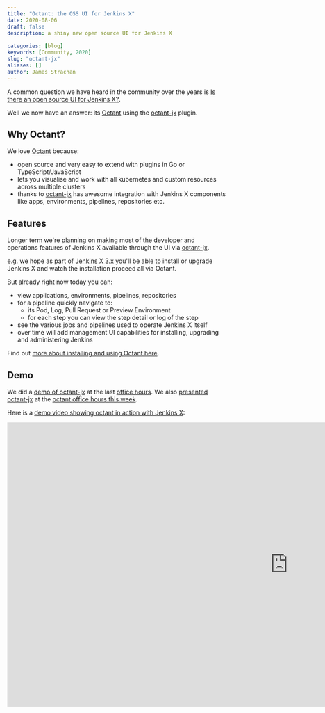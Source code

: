 ```yaml
---
title: "Octant: the OSS UI for Jenkins X"
date: 2020-08-06
draft: false
description: a shiny new open source UI for Jenkins X
  
categories: [blog]
keywords: [Community, 2020]
slug: "octant-jx"
aliases: []
author: James Strachan
---
```


A common question we have heard in the community over the years is [Is there an open source UI for Jenkins X?](/docs/resources/faq/config/#is-there-a-ui-available-for-jenkins-x). 

Well we now have an answer: its [Octant](https://github.com/vmware-tanzu/octant) using the [octant-jx](https://github.com/jenkins-x/octant-jx) plugin.

## Why Octant?

We love [Octant](https://github.com/vmware-tanzu/octant) because:

* open source and very easy to extend with plugins in Go or TypeScript/JavaScript
* lets you visualise and work with all kubernetes and custom resources across multiple clusters
* thanks to [octant-jx](https://github.com/jenkins-x/octant-jx)  has awesome integration with Jenkins X components like apps, environments, pipelines, repositories etc.

## Features

Longer term we're planning on making most of the developer and operations features of Jenkins X available through the UI via [octant-jx](https://github.com/jenkins-x/octant-jx). 

e.g. we hope as part of [Jenkins X 3.x](https://github.com/jenkins-x/enhancements/issues/36) you'll be able to install or upgrade Jenkins X and watch the installation proceed all via Octant.
 
But already right now today you can:

* view applications, environments, pipelines, repositories
* for a pipeline quickly navigate to:
  * its Pod, Log, Pull Request or Preview Environment
  * for each step you can view the step detail or log of the step
* see the various jobs and pipelines used to operate Jenkins X itself
* over time will add management UI capabilities for installing, upgrading and administering Jenkins  

Find out [more about installing and using Octant here](https://github.com/vmware-tanzu/octant#usage).

## Demo

We did a [demo of octant-jx](https://youtu.be/Njl247hjRuU?t=186) at the last [office hours](https://jenkins-x.io/community/office_hours/). We also [presented octant-jx](https://www.youtube.com/watch?v=Njl247hjRuU&t=2027s) at the [octant office hours this week](https://octant.dev/community/).

Here is a [demo video showing octant in action with Jenkins X](https://www.youtube.com/watch?v=2LCPHi0BnUg&feature=youtu.be):

 <iframe width="1292" height="654" src="https://www.youtube.com/embed/2LCPHi0BnUg" frameborder="0" allow="accelerometer; autoplay; encrypted-media; gyroscope; picture-in-picture" allowfullscreen></iframe>
